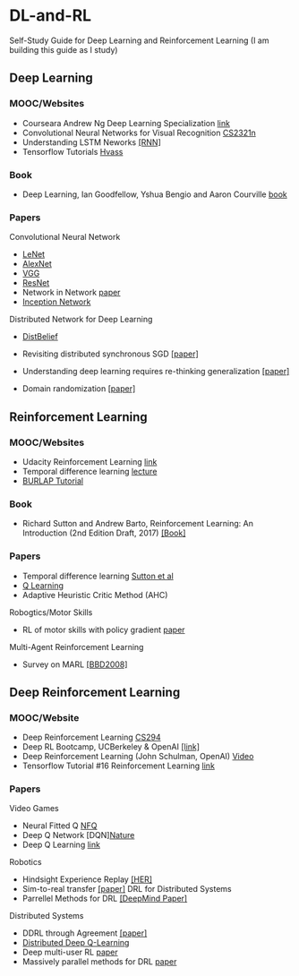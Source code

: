 # DL-and-RL
Self-Study Guide for Deep Learning and Reinforcement Learning
(I am building this guide as I study)

## Deep Learning 

### MOOC/Websites
- Courseara Andrew Ng Deep Learning Specialization [link](https://www.coursera.org/specializations/deep-learning)
- Convolutional Neural Networks for Visual Recognition [CS2321n](http://cs231n.stanford.edu/)
- Understanding LSTM Neworks [[RNN]](http://colah.github.io/posts/2015-08-Understanding-LSTMs/)
- Tensorflow Tutorials [Hvass](https://github.com/Hvass-Labs/TensorFlow-Tutorials)


### Book
- Deep Learning, Ian Goodfellow, Yshua Bengio and Aaron Courville [book](http://www.deeplearningbook.org/)


### Papers

Convolutional Neural Network

- [LeNet]()
- [AlexNet]()
- [VGG]()
- [ResNet](https://arxiv.org/pdf/1512.03385.pdf)
- Network in Network [paper]()
- [Inception Network]()

Distributed Network for Deep Learning

- [DistBelief](https://static.googleusercontent.com/media/research.google.com/en//archive/large_deep_networks_nips2012.pdf)
- Revisiting distributed synchronous SGD [[paper]](https://arxiv.org/pdf/1604.00981.pdf)

- Understanding deep learning requires re-thinking generalization [[paper]](https://arxiv.org/pdf/1611.03530.pdf)
- Domain randomization [[paper]](https://arxiv.org/pdf/1703.06907.pdf)

## Reinforcement Learning

### MOOC/Websites
- Udacity Reinforcement Learning [link](https://www.udacity.com/course/reinforcement-learning--ud600)
- Temporal difference learning [lecture]()
- [BURLAP Tutorial](http://burlap.cs.brown.edu/tutorials/index.html)


### Book
-  Richard Sutton and Andrew Barto, Reinforcement Learning: An Introduction (2nd Edition Draft, 2017) [[Book]](http://ufal.mff.cuni.cz/~straka/courses/npfl114/2016/sutton-bookdraft2016sep.pdf)


### Papers
- Temporal difference learning [Sutton et al]()
- [Q Learning](https://link.springer.com/article/10.1007/BF00992698)
- Adaptive Heuristic Critic Method (AHC) 

Robogtics/Motor Skills
- RL of motor skills with policy gradient [paper](http://citeseerx.ist.psu.edu/viewdoc/download?doi=10.1.1.142.8735&rep=rep1&type=pdf)

Multi-Agent Reinforcement Learning
- Survey on MARL [[BBD2008]](http://www.dcsc.tudelft.nl/~bdeschutter/pub/rep/07_019.pdf)

## Deep Reinforcement Learning

### MOOC/Website				
- Deep Reinforcement Learning [CS294](http://rll.berkeley.edu/deeprlcourse/)
- Deep RL Bootcamp, UCBerkeley & OpenAI [[link]](https://sites.google.com/view/deep-rl-bootcamp/lectures)
- Deep Reinforcement Learning (John Schulman, OpenAI) [Video](https://www.youtube.com/watch?v=PtAIh9KSnjo)
- Tensorflow Tutorial #16 Reinforcement Learning [link](https://github.com/Hvass-Labs/TensorFlow-Tutorials/blob/master/16_Reinforcement_Learning.ipynb)


### Papers

Video Games
- Neural Fitted Q [NFQ]()
- Deep Q Network [DQN][Nature](https://www.nature.com/articles/nature14236)
- Deep Q Learning [link](https://arxiv.org/abs/1312.5602)

Robotics
- Hindsight Experience Replay [[HER]](https://arxiv.org/abs/1707.01495)
- Sim-to-real transfer [[paper]](https://arxiv.org/pdf/1710.06537.pdf)
DRL for Distributed Systems
- Parrellel Methods for DRL [[DeepMind Paper]](https://arxiv.org/pdf/1507.04296.pdf)

Distributed Systems
- DDRL through Agreement [[paper]](http://people.csail.mit.edu/lpk/papers/dars08.pdf)
- [Distributed Deep Q-Learning](https://stanford.edu/~rezab/classes/cme323/S15/projects/deep_Qlearning_report.pdf)
- Deep multi-user RL [paper](https://arxiv.org/pdf/1704.02613.pdf)
- Massively parallel methods for DRL [paper](https://arxiv.org/pdf/1507.04296.pdf)
